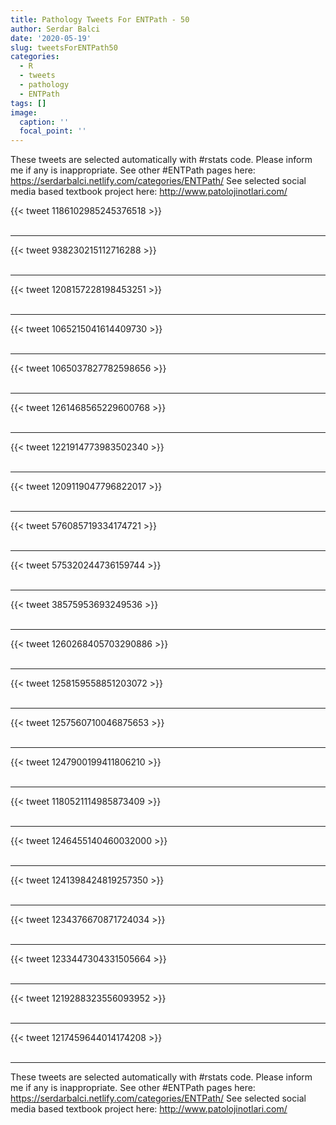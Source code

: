 ```yaml
---
title: Pathology Tweets For ENTPath - 50
author: Serdar Balci
date: '2020-05-19'
slug: tweetsForENTPath50
categories:
  - R
  - tweets
  - pathology
  - ENTPath
tags: []
image:
  caption: ''
  focal_point: ''
---
```



These tweets are selected automatically with #rstats code. Please inform me if any is inappropriate.
See other #ENTPath pages here: https://serdarbalci.netlify.com/categories/ENTPath/ 
See selected social media based textbook project here: http://www.patolojinotlari.com/

{{< tweet 1186102985245376518 >}}
<br>
<br>
<hr>
{{< tweet 938230215112716288 >}}
<br>
<br>
<hr>
{{< tweet 1208157228198453251 >}}
<br>
<br>
<hr>
{{< tweet 1065215041614409730 >}}
<br>
<br>
<hr>
{{< tweet 1065037827782598656 >}}
<br>
<br>
<hr>
{{< tweet 1261468565229600768 >}}
<br>
<br>
<hr>
{{< tweet 1221914773983502340 >}}
<br>
<br>
<hr>
{{< tweet 1209119047796822017 >}}
<br>
<br>
<hr>
{{< tweet 576085719334174721 >}}
<br>
<br>
<hr>
{{< tweet 575320244736159744 >}}
<br>
<br>
<hr>
{{< tweet 38575953693249536 >}}
<br>
<br>
<hr>
{{< tweet 1260268405703290886 >}}
<br>
<br>
<hr>
{{< tweet 1258159558851203072 >}}
<br>
<br>
<hr>
{{< tweet 1257560710046875653 >}}
<br>
<br>
<hr>
{{< tweet 1247900199411806210 >}}
<br>
<br>
<hr>
{{< tweet 1180521114985873409 >}}
<br>
<br>
<hr>
{{< tweet 1246455140460032000 >}}
<br>
<br>
<hr>
{{< tweet 1241398424819257350 >}}
<br>
<br>
<hr>
{{< tweet 1234376670871724034 >}}
<br>
<br>
<hr>
{{< tweet 1233447304331505664 >}}
<br>
<br>
<hr>
{{< tweet 1219288323556093952 >}}
<br>
<br>
<hr>
{{< tweet 1217459644014174208 >}}
<br>
<br>
<hr>


These tweets are selected automatically with #rstats code. Please inform me if any is inappropriate.
See other #ENTPath pages here: https://serdarbalci.netlify.com/categories/ENTPath/ 
See selected social media based textbook project here: http://www.patolojinotlari.com/
